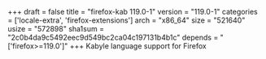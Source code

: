 +++
draft = false
title = "firefox-kab 119.0-1"
version = "119.0-1"
categories = ['locale-extra', 'firefox-extensions']
arch = "x86_64"
size = "521640"
usize = "572898"
sha1sum = "2c0b4da9c5492eec9d549bc2ca04c197131b4b1c"
depends = "['firefox>=119.0']"
+++
Kabyle language support for Firefox